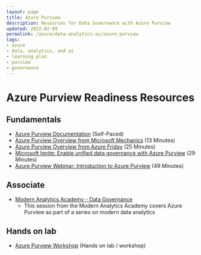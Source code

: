 ```yaml
---
layout: page
title: Azure Purview
description: Resources for Data Governance with Azure Purview
updated: 2022-02-09
permalink: /azure/data-analytics-ai/azure-purview
tags: 
- azure
- data, analytics, and ai
- learning plan
- purview
- governance
---
```


# Azure Purview Readiness Resources

## Fundamentals

* [Azure Purview Documentation](https://docs.microsoft.com/en-us/azure/purview/) (Self-Paced)
* [Azure Purview Overview from Microsoft Mechanics](https://www.youtube.com/watch?v=27bA4KFiEKk) (13 Minutes)
* [Azure Purview Overview from Azure Friday](https://www.youtube.com/watch?v=W2bsj3ULw0Y) (25 Minutes)
* [Microsoft Ignite: Enable unified data governance with Azure Purview](https://www.youtube.com/watch?v=JLKHjevBGAI) (29 Minutes)
* [Azure Purview Webinar: Introduction to Azure Purview](https://www.youtube.com/watch?v=Kmr_LXm1ulg) (49 Minutes)

## Associate
* [Modern Analytics Academy - Data Governance](https://microsoft.github.io/PartnerResources/skilling/data-analytics-ai/modern-analytics-academy-data-governance)
  * This session from the Modern Analytics Academy covers Azure Purview as part of a series on modern data analytics

## Hands on lab
* [Azure Purview Workshop](https://github.com/tayganr/purviewlab) (Hands on lab / workshop)
